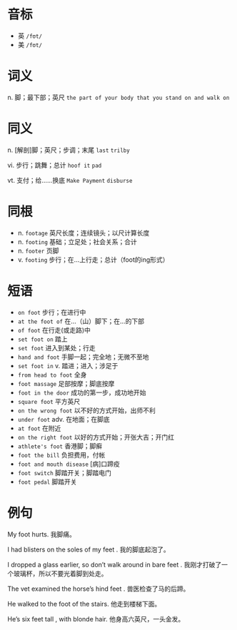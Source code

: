# 音标

- 英 `/fʊt/`
- 美 `/fʊt/`

# 词义

n. 脚；最下部；英尺
`the part of your body that you stand on and walk on`

# 同义

n. [解剖]脚；英尺；步调；末尾
`last` `trilby`

vi. 步行；跳舞；总计
`hoof it` `pad`

vt. 支付；给……换底
`Make Payment` `disburse`

# 同根

- n. `footage` 英尺长度；连续镜头；以尺计算长度
- n. `footing` 基础；立足处；社会关系；合计
- n. `footer` 页脚
- v. `footing` 步行；在…上行走；总计（foot的ing形式）

# 短语

- `on foot` 步行；在进行中
- `at the foot of` 在…（山）脚下；在…的下部
- `of foot` 在行走(或走路)中
- `set foot on` 踏上
- `set foot` 进入到某处；行走
- `hand and foot` 手脚一起；完全地；无微不至地
- `set foot in` v. 踏进；进入；涉足于
- `from head to foot` 全身
- `foot massage` 足部按摩；脚底按摩
- `foot in the door` 成功的第一步，成功地开始
- `square foot` 平方英尺
- `on the wrong foot` 以不好的方式开始，出师不利
- `under foot` adv. 在地面；在脚底
- `at foot` 在附近
- `on the right foot` 以好的方式开始；开张大吉；开门红
- `athlete's foot` 香港脚；脚癣
- `foot the bill` 负担费用，付帐
- `foot and mouth disease` [病]口蹄疫
- `foot switch` 脚踏开关；脚踏电门
- `foot pedal` 脚踏开关

# 例句

My foot hurts.
我脚痛。

I had blisters on the soles of my feet .
我的脚底起泡了。

I dropped a glass earlier, so don’t walk around in bare feet .
我刚才打破了一个玻璃杯，所以不要光着脚到处走。

The vet examined the horse’s hind feet .
兽医检查了马的后蹄。

He walked to the foot of the stairs.
他走到楼梯下面。

He’s six feet tall , with blonde hair.
他身高六英尺，一头金发。


